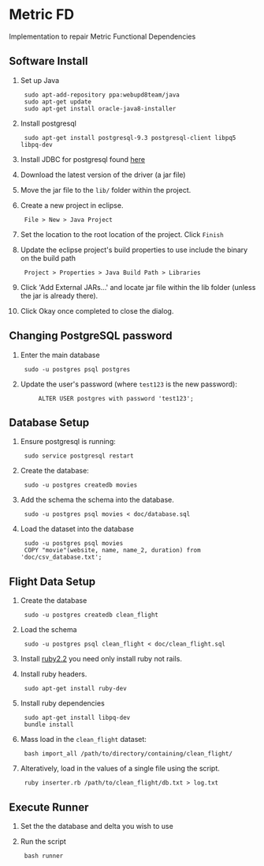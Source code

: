 # Metric FD
Implementation to repair Metric Functional Dependencies

## Software Install

1. Set up Java

		sudo apt-add-repository ppa:webupd8team/java		
		sudo apt-get update
		sudo apt-get install oracle-java8-installer

2. Install postgresql

		sudo apt-get install postgresql-9.3 postgresql-client libpq5 libpq-dev

3. Install JDBC for postgresql found [here](https://jdbc.postgresql.org/download.html)

4. Download the latest version of the driver (a jar file)

5. Move the jar file to the `lib/` folder within the project.

6. Create a new project in eclipse.

		File > New > Java Project

7. Set the location to the root location of the project. Click `Finish`

8. Update the eclipse project's build properties to use include the binary on the build path

		Project > Properties > Java Build Path > Libraries

7. Click 'Add External JARs...' and locate jar file within the lib folder (unless the jar is already there).

8. Click Okay once completed to close the dialog.

## Changing PostgreSQL password

1. Enter the main database

		sudo -u postgres psql postgres

2. Update the user's password (where `test123` is the new password):

	        ALTER USER postgres with password 'test123';

## Database Setup

1. Ensure postgresql is running:

        sudo service postgresql restart

2. Create the database:

        sudo -u postgres createdb movies

3. Add the schema the schema into the database.

        sudo -u postgres psql movies < doc/database.sql

4. Load the dataset into the database

        sudo -u postgres psql movies
        COPY "movie"(website, name, name_2, duration) from 'doc/csv_database.txt';

## Flight Data Setup

1. Create the database

        sudo -u postgres createdb clean_flight

2. Load the schema

        sudo -u postgres psql clean_flight < doc/clean_flight.sql

3. Install [ruby2.2](https://gorails.com/setup/ubuntu/14.10) you need only install ruby not rails.

4. Install ruby headers.

        sudo apt-get install ruby-dev

5. Install ruby dependencies

        sudo apt-get install libpq-dev
        bundle install

6. Mass load in the `clean_flight` dataset:

        bash import_all /path/to/directory/containing/clean_flight/

7. Alteratively, load in the values of a single file using the script.

        ruby inserter.rb /path/to/clean_flight/db.txt > log.txt

## Execute Runner

1. Set the the database and delta you wish to use

2. Run the script

        bash runner
